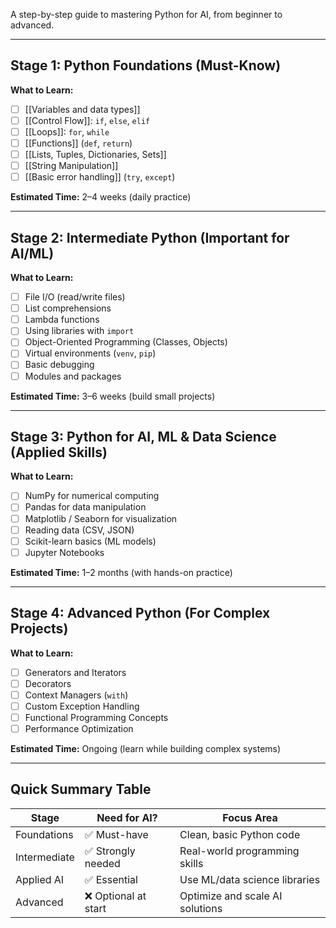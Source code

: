 A step-by-step guide to mastering Python for AI, from beginner to advanced.

---
## Stage 1: Python Foundations (Must-Know)

**What to Learn:**
- [ ] [[Variables and data types]]
- [ ] [[Control Flow]]: `if`, `else`, `elif`
- [ ] [[Loops]]: `for`, `while`
- [ ] [[Functions]] (`def`, `return`)
- [ ] [[Lists, Tuples, Dictionaries, Sets]]
- [ ] [[String Manipulation]]
- [ ] [[Basic error handling]] (`try`, `except`)

**Estimated Time:** 2–4 weeks (daily practice)

---
## Stage 2: Intermediate Python (Important for AI/ML)

**What to Learn:**
- [ ] File I/O (read/write files)
- [ ] List comprehensions
- [ ] Lambda functions
- [ ] Using libraries with `import`
- [ ] Object-Oriented Programming (Classes, Objects)
- [ ] Virtual environments (`venv`, `pip`)
- [ ] Basic debugging
- [ ] Modules and packages

**Estimated Time:** 3–6 weeks (build small projects)

---
## Stage 3: Python for AI, ML & Data Science (Applied Skills)

**What to Learn:**
- [ ] NumPy for numerical computing
- [ ] Pandas for data manipulation
- [ ] Matplotlib / Seaborn for visualization
- [ ] Reading data (CSV, JSON)
- [ ] Scikit-learn basics (ML models)
- [ ] Jupyter Notebooks

**Estimated Time:** 1–2 months (with hands-on practice)

---
## Stage 4: Advanced Python (For Complex Projects)

**What to Learn:**
- [ ] Generators and Iterators
- [ ] Decorators
- [ ] Context Managers (`with`)
- [ ] Custom Exception Handling
- [ ] Functional Programming Concepts
- [ ] Performance Optimization

**Estimated Time:** Ongoing (learn while building complex systems)

---
## Quick Summary Table

| Stage        | Need for AI?       | Focus Area                          |
|--------------|--------------------|-------------------------------------|
| Foundations  | ✅ Must-have        | Clean, basic Python code            |
| Intermediate | ✅ Strongly needed  | Real-world programming skills       |
| Applied AI   | ✅ Essential        | Use ML/data science libraries       |
| Advanced     | ❌ Optional at start| Optimize and scale AI solutions     |

